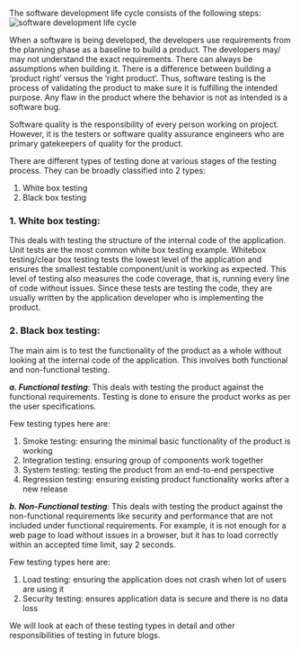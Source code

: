 The software development life cycle consists of the following steps:
![software development life cycle](/blog-images/software-testing.png)

When a software is being developed, the developers use requirements from the planning phase as a baseline to build a product. The developers may/ may not understand the exact requirements. There can always be assumptions when building it. There is a difference between building a ‘product right’ versus the ‘right product’. Thus, software testing is the process of validating the product to make sure it is fulfilling the intended purpose. Any flaw in the product where the behavior is not as intended is a software bug.

Software quality is the responsibility of every person working on project. However, it is the testers or software quality assurance engineers who are primary gatekeepers of quality for the product.

There are different types of testing done at various stages of the testing process. They can be broadly classified into 2 types:

1. White box testing
2. Black box testing

### 1. White box testing:

This deals with testing the structure of the internal code of the application. Unit tests are the most common white box testing example. Whitebox testing/clear box testing tests the lowest level of the application and ensures the smallest testable component/unit is working as expected. This level of testing also measures the code coverage, that is, running every line of code without issues.
Since these tests are testing the code, they are usually written by the application developer who is implementing the product.

### 2. Black box testing:

The main aim is to test the functionality of the product as a whole without looking at the internal code of the application. This involves both functional and non-functional testing.

**_a. Functional testing_**:
This deals with testing the product against the functional requirements. Testing is done to ensure the product works as per the user specifications.

Few testing types here are:

1. Smoke testing: ensuring the minimal basic functionality of the product is working
2. Integration testing: ensuring group of components work together
3. System testing: testing the product from an end-to-end perspective
4. Regression testing: ensuring existing product functionality works after a new release

**_b. Non-Functional testing_**:
This deals with testing the product against the non-functional requirements like security and performance that are not included under functional requirements. For example, it is not enough for a web page to load without issues in a browser, but it has to load correctly within an accepted time limit, say 2 seconds.

Few testing types here are:

1. Load testing: ensuring the application does not crash when lot of users are using it
2. Security testing: ensures application data is secure and there is no data loss

We will look at each of these testing types in detail and other responsibilities of testing in future blogs.
